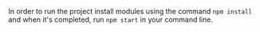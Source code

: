 In order to run the project install modules using the command ```npm install``` and when it's completed, run ```npm start``` in your command line.
